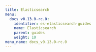 ```yaml
---
title: Elasticsearch
menu:
  docs_v0.13.0-rc.0:
    identifier: es-elasticsearch-guides
    name: Elasticsearch
    parent: guides
    weight: 10
menu_name: docs_v0.13.0-rc.0
---
```



